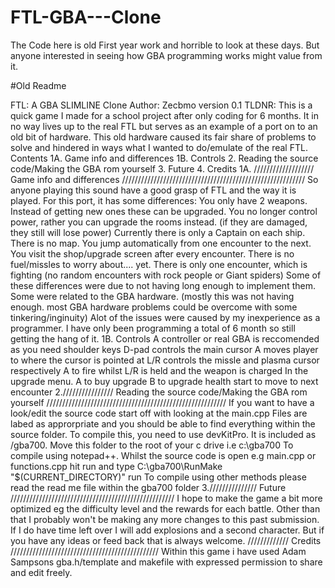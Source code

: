 # FTL-GBA---Clone

The Code here is old First year work and horrible to look at these days.
But anyone interested in seeing how GBA programming works might value from it.

#Old Readme

FTL: A GBA SLIMLINE Clone Author: Zecbmo version 0.1
TLDNR: This is a quick game I made for a school project after only coding for 6 months. It in no way lives up to the real FTL but serves as an example of a port on to an old bit of hardware. This old hardware caused its fair share of problems to solve and hindered in ways what I wanted to do/emulate of the real FTL.
Contents
1A. Game info and differences 1B. Controls 2. Reading the source code/Making the GBA rom yourself 3. Future 4. Credits
1A. /////////////////// Game info and differences //////////////////////////////////////////////////////////
So anyone playing this sound have a good grasp of FTL and the way it is played.
For this port, it has some differences: You only have 2 weapons. Instead of getting new ones these can be upgraded. You no longer control power, rather you can upgrade the rooms instead. (if they are damaged, they still will lose power) Currently there is only a Captain on each ship. There is no map. You jump automatically from one encounter to the next. You visit the shop/upgrade screen after every encounter. There is no fuel/missles to worry about.... yet. There is only one encounter, which is fighting (no random encounters with rock people or Giant spiders)
Some of these differences were due to not having long enough to implement them. Some were related to the GBA hardware. (mostly this was not having enough. most GBA hardware problems could be overcome with some tinkering/inginuity)
Alot of the issues were caused by my inexperience as a programmer. I have only been programming a total of 6 month so still getting the hang of it.
1B. Controls
A controller or real GBA is reccomended as you need shoulder keys
D-pad controls the main cursor A moves player to where the cursor is pointed at
L/R controls the missle and plasma cursor respectively A to fire whilst L/R is held and the weapon is charged
In the upgrade menu. A to buy upgrade B to upgrade health start to move to next encounter
2.//////////////// Reading the source code/Making the GBA rom yourself /////////////////////////////////////////////////////////
If you want to have a look/edit the source code start off with looking at the main.cpp Files are labed as approrpriate and you should be able to find everything within the source folder.
To compile this, you need to use devKitPro. It is included as /gba700. Move this folder to the root of your c drive i.e c:\gba700
To compile using notepad++. Whilst the source code is open e.g main.cpp or functions.cpp hit run and type C:\gba700\RunMake "$(CURRENT_DIRECTORY)" run
To compile using other methods please read the read me file within the gba700 folder
3./////////////// Future ////////////////////////////////////////////////////
I hope to make the game a bit more optimized eg the difficulty level and the rewards for each battle.
Other than that I probably won't be making any more changes to this past submission. If I do have time left over I will add explosions and a second character.
But if you have any ideas or feed back that is always welcome.
///////////// Credits ///////////////////////////////////////////////
Within this game i have used Adam Sampsons gba.h/template and makefile with expressed permission to share and edit freely.
